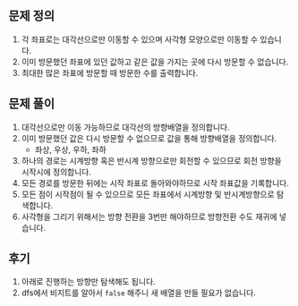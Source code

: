 ## 문제 정의

1. 각 좌표로는 대각선으로만 이동할 수 있으며 사각형 모양으로만 이동할 수 있습니다.
2. 이미 방문했던 좌표에 있던 값하고 같은 값을 가지는 곳에 다시 방문할 수 없습니다.
3. 최대한 많은 좌표에 방문할 때 방문한 수를 출력합니다.

## 문제 풀이

1. 대각선으로만 이동 가능하므로 대각선의 방향배열을 정의합니다.
2. 이미 방문했던 값은 다시 방문할 수 없으므로 값을 통해 방향배열을 정의합니다.
    - 좌상, 우상, 우하, 좌하
3. 하나의 경로는 시계방향 혹은 반시계 방향으로만 회전할 수 있으므로 회전 방향을 시작시에 정의합니다.
4. 모든 경로를 방문한 뒤에는 시작 좌표로 돌아와야하므로 시작 좌표값을 기록합니다.
5. 모든 점이 시작점이 될 수 있으므로 모든 좌표에서 시계방향 및 반시계방향으로 탐색합니다.
6. 사각형을 그리기 위해서는 방향 전환을 3번만 해야하므로 방향전환 수도 재귀에 넣습니다.

## 후기

1. 아래로 진행하는 방향만 탐색해도 됩니다.
2. dfs에서 비지트를 알아서 `false` 해주니 새 배열을 만들 필요가 없습니다.